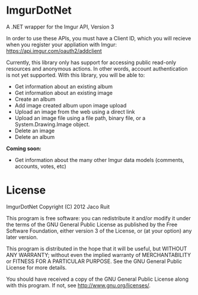 ImgurDotNet
===========

A .NET wrapper for the Imgur API, Version 3

In order to use these APIs, you must have a Client ID, which you will recieve when you register your appliation with Imgur: https://api.imgur.com/oauth2/addclient

Currently, this library only has support for accessing public read-only resources and anonymous actions. In other words, account authentication is not yet supported. With this library, you will be able to:  
 - Get information about an existing album
 - Get information about an existing image
 - Create an album
 - Add image created album upon image upload
 - Upload an image from the web using a direct link
 - Upload an image file using a file path, binary file, or a System.Drawing.Image object.
 - Delete an image
 - Delete an album

<b>Coming soon:</b>
 - Get information about the many other Imgur data models (comments, accounts, votes, etc)

License
===========

ImgurDotNet
Copyright (C) 2012  Jaco Ruit

This program is free software: you can redistribute it and/or modify
it under the terms of the GNU General Public License as published by
the Free Software Foundation, either version 3 of the License, or
(at your option) any later version.

This program is distributed in the hope that it will be useful,
but WITHOUT ANY WARRANTY; without even the implied warranty of
MERCHANTABILITY or FITNESS FOR A PARTICULAR PURPOSE.  See the
GNU General Public License for more details.

You should have received a copy of the GNU General Public License
along with this program.  If not, see <http://www.gnu.org/licenses/>.
